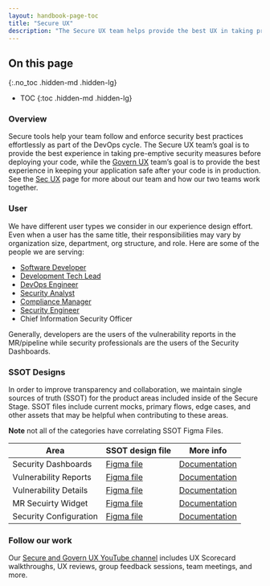 ```yaml
---
layout: handbook-page-toc
title: "Secure UX"
description: "The Secure UX team helps provide the best UX in taking pre-emptive security measures before deploying code. The Govern UX team helps manage overarching security policies, vulnerabilities, dependencies, and compliance."
---
```


## On this page
{:.no_toc .hidden-md .hidden-lg}

- TOC
{:toc .hidden-md .hidden-lg}

### Overview
Secure tools help your team follow and enforce security best practices effortlessly as part of the DevOps cycle. The Secure UX team’s goal is to provide the best experience in taking pre-emptive security measures before deploying your code, while the [Govern UX](/handbook/engineering/ux/stage-group-ux-strategy/govern/) team’s goal is to provide the best experience in keeping your application safe after your code is in production. See the [Sec UX](/handbook/engineering/ux/stage-group-ux-strategy/sec/) page for more about our team and how our two teams work together.

### User
We have different user types we consider in our experience design effort. Even when a user has the same title, their responsibilities may vary by organization size, department, org structure, and role. Here are some of the people we are serving:

* [Software Developer](/handbook/product/personas/#sasha-software-developer)
* [Development Tech Lead](/handbook/product/personas/#delaney-development-team-lead)
* [DevOps Engineer](/handbook/product/personas/)
* [Security Analyst](/handbook/product/personas/#sam-security-analyst)
* [Compliance Manager](/handbook/product/personas/#cameron-compliance-manager)
* [Security Engineer](/handbook/product/personas/#alex-security-operations-engineer)
* Chief Information Security Officer

Generally, developers are the users of the vulnerability reports in the MR/pipeline while security professionals are the users of the Security Dashboards.

### SSOT Designs 

In order to improve transparency and collaboration, we maintain single sources of truth (SSOT) for the product areas included inside of the Secure Stage. SSOT files include current mocks, primary flows, edge cases, and other assets that may be helpful when contributing to these areas.  

**Note** not all of the categories have correlating SSOT Figma Files.

| Area | SSOT design file |  More info  |
| ----- | ----- | ----- |
| Security Dashboards | [Figma file](https://www.figma.com/file/8kT8qgibpt19KgoR4UCFWJ/Security-Dashboards?node-id=944%3A1870)  | [Documentation](https://docs.gitlab.com/ee/user/application_security/security_dashboard/) |
| Vulnerability Reports | [Figma file](https://www.figma.com/file/rBz1dal74EDy0qloQN2I59/Vulnerability-Reports-lists?node-id=2146%3A2)  |  [Documentation](https://docs.gitlab.com/ee/user/application_security/vulnerability_report/index.html) |
| Vulnerability Details | [Figma file](https://www.figma.com/file/pdrpziN1JPVrZbFKjki1m1/Vulnerability-Details?node-id=1529%3A2)  | [Documentation](https://docs.gitlab.com/ee/user/application_security/vulnerabilities/index.html) | 
| MR Secuirty Widget | [Figma file](https://www.figma.com/file/eq2XvQyGx80Ctk9fF7IrvO/MR-Security?node-id=1137%3A5317) | [Documentation]( https://docs.gitlab.com/ee/user/application_security/#view-security-scan-information-in-merge-requests) |  
| Security Configuration | [Figma file](https://www.figma.com/file/ndBDbrHCLSD61qPG3kt4H2/Security-Configuration-Settings?node-id=1003%3A2) | [Documentation](https://docs.gitlab.com/ee/user/application_security/configuration/) |


### Follow our work
Our [Secure and Govern UX YouTube channel](https://www.youtube.com/playlist?list=PL05JrBw4t0KrFCe5BgUkzFrZifjforQOz) includes UX Scorecard walkthroughs, UX reviews, group feedback sessions, team meetings, and more.
